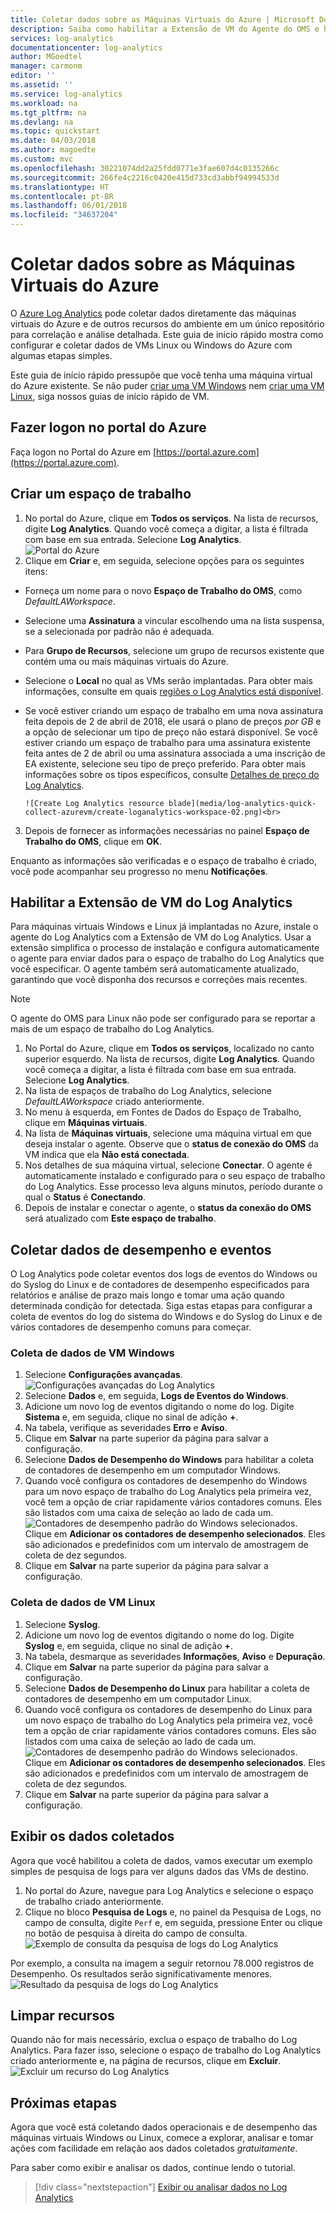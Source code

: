 ```yaml
---
title: Coletar dados sobre as Máquinas Virtuais do Azure | Microsoft Docs
description: Saiba como habilitar a Extensão de VM do Agente do OMS e habilitar a coleta de dados das VMs do Azure com o Log Analytics.
services: log-analytics
documentationcenter: log-analytics
author: MGoedtel
manager: carmonm
editor: ''
ms.assetid: ''
ms.service: log-analytics
ms.workload: na
ms.tgt_pltfrm: na
ms.devlang: na
ms.topic: quickstart
ms.date: 04/03/2018
ms.author: magoedte
ms.custom: mvc
ms.openlocfilehash: 30221074dd2a25fdd0771e3fae607d4c0135266c
ms.sourcegitcommit: 266fe4c2216c0420e415d733cd3abbf94994533d
ms.translationtype: HT
ms.contentlocale: pt-BR
ms.lasthandoff: 06/01/2018
ms.locfileid: "34637204"
---
```

# <a name="collect-data-about-azure-virtual-machines"></a>Coletar dados sobre as Máquinas Virtuais do Azure
O [Azure Log Analytics](log-analytics-overview.md) pode coletar dados diretamente das máquinas virtuais do Azure e de outros recursos do ambiente em um único repositório para correlação e análise detalhada.  Este guia de início rápido mostra como configurar e coletar dados de VMs Linux ou Windows do Azure com algumas etapas simples.  
 
Este guia de início rápido pressupõe que você tenha uma máquina virtual do Azure existente. Se não puder [criar uma VM Windows](../virtual-machines/windows/quick-create-portal.md) nem [criar uma VM Linux](../virtual-machines/linux/quick-create-cli.md), siga nossos guias de início rápido de VM.

## <a name="log-in-to-azure-portal"></a>Fazer logon no portal do Azure
Faça logon no Portal do Azure em [https://portal.azure.com](https://portal.azure.com). 

## <a name="create-a-workspace"></a>Criar um espaço de trabalho
1. No portal do Azure, clique em **Todos os serviços**. Na lista de recursos, digite **Log Analytics**. Quando você começa a digitar, a lista é filtrada com base em sua entrada. Selecione **Log Analytics**.<br> ![Portal do Azure](media/log-analytics-quick-collect-azurevm/azure-portal-01.png)<br>  
2. Clique em **Criar** e, em seguida, selecione opções para os seguintes itens:

  * Forneça um nome para o novo **Espaço de Trabalho do OMS**, como *DefaultLAWorkspace*. 
  * Selecione uma **Assinatura** a vincular escolhendo uma na lista suspensa, se a selecionada por padrão não é adequada.
  * Para **Grupo de Recursos**, selecione um grupo de recursos existente que contém uma ou mais máquinas virtuais do Azure.  
  * Selecione o **Local** no qual as VMs serão implantadas.  Para obter mais informações, consulte em quais [regiões o Log Analytics está disponível](https://azure.microsoft.com/regions/services/).
  * Se você estiver criando um espaço de trabalho em uma nova assinatura feita depois de 2 de abril de 2018, ele usará o plano de preços *por GB* e a opção de selecionar um tipo de preço não estará disponível.  Se você estiver criando um espaço de trabalho para uma assinatura existente feita antes de 2 de abril ou uma assinatura associada a uma inscrição de EA existente, selecione seu tipo de preço preferido.  Para obter mais informações sobre os tipos específicos, consulte [Detalhes de preço do Log Analytics](https://azure.microsoft.com/pricing/details/log-analytics/).
  
        ![Create Log Analytics resource blade](media/log-analytics-quick-collect-azurevm/create-loganalytics-workspace-02.png)<br>  

3. Depois de fornecer as informações necessárias no painel **Espaço de Trabalho do OMS**, clique em **OK**.  

Enquanto as informações são verificadas e o espaço de trabalho é criado, você pode acompanhar seu progresso no menu **Notificações**. 

## <a name="enable-the-log-analytics-vm-extension"></a>Habilitar a Extensão de VM do Log Analytics
Para máquinas virtuais Windows e Linux já implantadas no Azure, instale o agente do Log Analytics com a Extensão de VM do Log Analytics.  Usar a extensão simplifica o processo de instalação e configura automaticamente o agente para enviar dados para o espaço de trabalho do Log Analytics que você especificar. O agente também será automaticamente atualizado, garantindo que você disponha dos recursos e correções mais recentes.

>[!NOTE]
>O agente do OMS para Linux não pode ser configurado para se reportar a mais de um espaço de trabalho do Log Analytics. 

1. No Portal do Azure, clique em **Todos os serviços**, localizado no canto superior esquerdo. Na lista de recursos, digite **Log Analytics**. Quando você começa a digitar, a lista é filtrada com base em sua entrada. Selecione **Log Analytics**.
2. Na lista de espaços de trabalho do Log Analytics, selecione *DefaultLAWorkspace* criado anteriormente.
3. No menu à esquerda, em Fontes de Dados do Espaço de Trabalho, clique em **Máquinas virtuais**.  
4. Na lista de **Máquinas virtuais**, selecione uma máquina virtual em que deseja instalar o agente. Observe que o **status de conexão do OMS** da VM indica que ela **Não está conectada**.
5. Nos detalhes de sua máquina virtual, selecione **Conectar**. O agente é automaticamente instalado e configurado para o seu espaço de trabalho do Log Analytics. Esse processo leva alguns minutos, período durante o qual o **Status** é **Conectando**.
6. Depois de instalar e conectar o agente, o **status da conexão do OMS** será atualizado com **Este espaço de trabalho**.

## <a name="collect-event-and-performance-data"></a>Coletar dados de desempenho e eventos
O Log Analytics pode coletar eventos dos logs de eventos do Windows ou do Syslog do Linux e de contadores de desempenho especificados para relatórios e análise de prazo mais longo e tomar uma ação quando determinada condição for detectada.  Siga estas etapas para configurar a coleta de eventos do log do sistema do Windows e do Syslog do Linux e de vários contadores de desempenho comuns para começar.  

### <a name="data-collection-from-windows-vm"></a>Coleta de dados de VM Windows
1. Selecione **Configurações avançadas**.<br> ![Configurações avançadas do Log Analytics](media/log-analytics-quick-collect-azurevm/log-analytics-advanced-settings-01.png)<br> 
3. Selecione **Dados** e, em seguida, **Logs de Eventos do Windows**.  
4. Adicione um novo log de eventos digitando o nome do log.  Digite **Sistema** e, em seguida, clique no sinal de adição **+**.  
5. Na tabela, verifique as severidades **Erro** e **Aviso**.   
6. Clique em **Salvar** na parte superior da página para salvar a configuração.
7. Selecione **Dados de Desempenho do Windows** para habilitar a coleta de contadores de desempenho em um computador Windows. 
8. Quando você configura os contadores de desempenho do Windows para um novo espaço de trabalho do Log Analytics pela primeira vez, você tem a opção de criar rapidamente vários contadores comuns. Eles são listados com uma caixa de seleção ao lado de cada um.<br> ![Contadores de desempenho padrão do Windows selecionados](media/log-analytics-quick-collect-azurevm/windows-perfcounters-default.png).<br> Clique em **Adicionar os contadores de desempenho selecionados**.  Eles são adicionados e predefinidos com um intervalo de amostragem de coleta de dez segundos.  
9. Clique em **Salvar** na parte superior da página para salvar a configuração.

### <a name="data-collection-from-linux-vm"></a>Coleta de dados de VM Linux

1. Selecione **Syslog**.  
2. Adicione um novo log de eventos digitando o nome do log.  Digite **Syslog** e, em seguida, clique no sinal de adição **+**.  
3. Na tabela, desmarque as severidades **Informações**, **Aviso** e **Depuração**. 
4. Clique em **Salvar** na parte superior da página para salvar a configuração.
5. Selecione **Dados de Desempenho do Linux** para habilitar a coleta de contadores de desempenho em um computador Linux. 
6. Quando você configura os contadores de desempenho do Linux para um novo espaço de trabalho do Log Analytics pela primeira vez, você tem a opção de criar rapidamente vários contadores comuns. Eles são listados com uma caixa de seleção ao lado de cada um.<br> ![Contadores de desempenho padrão do Windows selecionados](media/log-analytics-quick-collect-azurevm/linux-perfcounters-default.png).<br> Clique em **Adicionar os contadores de desempenho selecionados**.  Eles são adicionados e predefinidos com um intervalo de amostragem de coleta de dez segundos.  
7. Clique em **Salvar** na parte superior da página para salvar a configuração.

## <a name="view-data-collected"></a>Exibir os dados coletados
Agora que você habilitou a coleta de dados, vamos executar um exemplo simples de pesquisa de logs para ver alguns dados das VMs de destino.  

1. No portal do Azure, navegue para Log Analytics e selecione o espaço de trabalho criado anteriormente.
2. Clique no bloco **Pesquisa de Logs** e, no painel da Pesquisa de Logs, no campo de consulta, digite `Perf` e, em seguida, pressione Enter ou clique no botão de pesquisa à direita do campo de consulta.<br> ![Exemplo de consulta da pesquisa de logs do Log Analytics](./media/log-analytics-quick-collect-azurevm/log-analytics-portal-perf-query.png)<br> 

Por exemplo, a consulta na imagem a seguir retornou 78.000 registros de Desempenho.  Os resultados serão significativamente menores.<br> ![Resultado da pesquisa de logs do Log Analytics](media/log-analytics-quick-collect-azurevm/log-analytics-search-perf.png)

## <a name="clean-up-resources"></a>Limpar recursos
Quando não for mais necessário, exclua o espaço de trabalho do Log Analytics. Para fazer isso, selecione o espaço de trabalho do Log Analytics criado anteriormente e, na página de recursos, clique em **Excluir**.<br> ![Excluir um recurso do Log Analytics](media/log-analytics-quick-collect-azurevm/log-analytics-portal-delete-resource.png)

## <a name="next-steps"></a>Próximas etapas
Agora que você está coletando dados operacionais e de desempenho das máquinas virtuais Windows ou Linux, comece a explorar, analisar e tomar ações com facilidade em relação aos dados coletados *gratuitamente*.  

Para saber como exibir e analisar os dados, continue lendo o tutorial.   

> [!div class="nextstepaction"]
> [Exibir ou analisar dados no Log Analytics](log-analytics-tutorial-viewdata.md)

